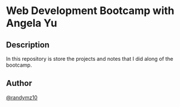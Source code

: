 # Web Development Bootcamp with Angela Yu

## Description

In this repository is store the projects and notes that I did along of the bootcamp.

## Author

[@randymz10](https://github.com/randymz10)
